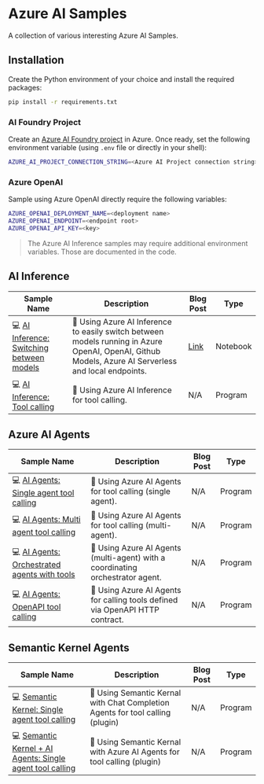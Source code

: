 # Azure AI Samples

A collection of various interesting Azure AI Samples.

## Installation

Create the Python environment of your choice and install the required packages:

```bash
pip install -r requirements.txt
```

### AI Foundry Project

Create an [Azure AI Foundry project](https://learn.microsoft.com/en-us/azure/ai-foundry/how-to/create-projects?tabs=ai-studio) in Azure. Once ready, set the following environment variable (using `.env` file or directly in your shell):

```bash
AZURE_AI_PROJECT_CONNECTION_STRING=<Azure AI Project connection string>
```

### Azure OpenAI

Sample using Azure OpenAI directly require the following variables:

```bash
AZURE_OPENAI_DEPLOYMENT_NAME=<deployment name>
AZURE_OPENAI_ENDPOINT=<endpoint root>
AZURE_OPENAI_API_KEY=<key>
```

> The Azure AI Inference samples may require additional environment variables. Those are documented in the code.

## AI Inference

| Sample Name | Description | Blog Post | Type |
|-------------|-------------|-----------|------|
| 💻 [AI Inference: Switching between models](./azure-ai-inference-model-switching/) | 📝 Using Azure AI Inference to easily switch between models running in Azure OpenAI, OpenAI, Github Models, Azure AI Serverless and local endpoints. | [Link](https://www.strathweb.com/2024/11/simplifying-the-ai-workflow-access-different-types-of-model-deployments-with-azure-ai-inference/) | Notebook |
| 💻 [AI Inference: Tool calling](./azure-ai-inference-model-switching/) | 📝 Using Azure AI Inference for tool calling. | N/A | Program |

## Azure AI Agents

| Sample Name | Description | Blog Post | Type |
|-------------|-------------|-----------|------|
| 💻 [AI Agents: Single agent tool calling](./azure-ai-agents-tool-calling/) | 📝 Using Azure AI Agents for tool calling (single agent). | N/A | Program |
| 💻 [AI Agents: Multi agent tool calling](./azure-ai-agents-multi-agent-tool-calling/) | 📝 Using Azure AI Agents for tool calling (multi-agent). | N/A | Program |
| 💻 [AI Agents: Orchestrated agents with tools](./azure-ai-agents-multi-agent-orchestrated-tool-calling/) | 📝 Using Azure AI Agents (multi-agent) with a coordinating orchestrator agent. | N/A | Program |
| 💻 [AI Agents: OpenAPI tool calling](./azure-ai-agents-openapi-tool/) | 📝 Using Azure AI Agents for calling tools defined via OpenAPI HTTP contract. | N/A | Program |

## Semantic Kernel Agents

| Sample Name | Description | Blog Post | Type |
|-------------|-------------|-----------|------|
| 💻 [Semantic Kernel: Single agent tool calling](./semantic-kernel/chatcompletions-plugin/) | 📝 Using Semantic Kernal with Chat Completion Agents for tool calling (plugin) | N/A | Program |
| 💻 [Semantic Kernel + AI Agents: Single agent tool calling](./semantic-kernel/azure-ai-agents-plugin/) | 📝 Using Semantic Kernal with Azure AI Agents for tool calling (plugin) | N/A | Program |